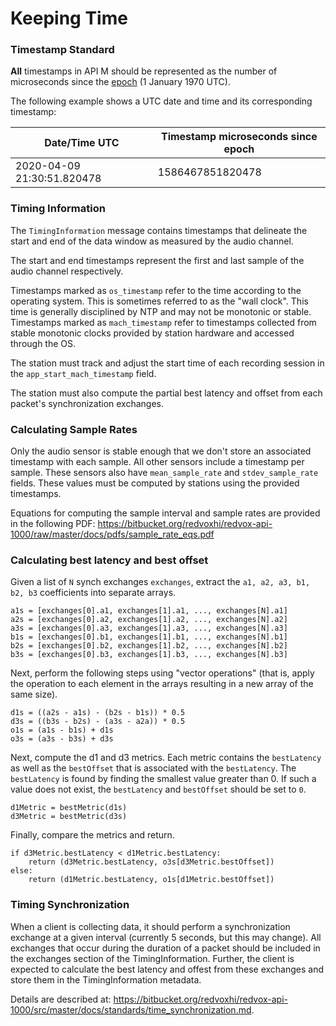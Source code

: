 # Keeping Time

### Timestamp Standard

__All__ timestamps in API M should be represented as the number of microseconds since the [epoch](https://en.wikipedia.org/wiki/Unix_time) (1 January 1970 UTC).

The following example shows a UTC date and time and its corresponding timestamp:

|Date/Time UTC | Timestamp microseconds since epoch |
|---|---|
|2020-04-09 21:30:51.820478 | 1586467851820478 |

### Timing Information

The `TimingInformation` message contains timestamps that delineate the start and end of the data window as measured by the audio channel. 

The start and end timestamps represent the first and last sample of the audio channel respectively.

Timestamps marked as `os_timestamp` refer to the time according to the operating system. This is sometimes referred to as the "wall clock". This time is generally disciplined by NTP and may not be monotonic or stable. Timestamps marked as `mach_timestamp` refer to timestamps collected from stable monotonic clocks provided by station hardware and accessed through the OS.  

The station must track and adjust the start time of each recording session in the `app_start_mach_timestamp` field.

The station must also compute the partial best latency and offset from each packet's synchronization exchanges.

### Calculating Sample Rates

Only the audio sensor is stable enough that we don't store an associated timestamp with each sample. All other sensors include a timestamp per sample. These sensors also have `mean_sample_rate` and `stdev_sample_rate` fields. These values must be computed by stations using the provided timestamps. 

Equations for computing the sample interval and sample rates are provided in the following PDF: https://bitbucket.org/redvoxhi/redvox-api-1000/raw/master/docs/pdfs/sample_rate_eqs.pdf

### Calculating best latency and best offset

Given a list of `N` synch exchanges `exchanges`, extract the `a1, a2, a3, b1, b2, b3` coefficients into separate arrays.

```
a1s = [exchanges[0].a1, exchanges[1].a1, ..., exchanges[N].a1]
a2s = [exchanges[0].a2, exchanges[1].a2, ..., exchanges[N].a2]
a3s = [exchanges[0].a3, exchanges[1].a3, ..., exchanges[N].a3]
b1s = [exchanges[0].b1, exchanges[1].b1, ..., exchanges[N].b1]
b2s = [exchanges[0].b2, exchanges[1].b2, ..., exchanges[N].b2]
b3s = [exchanges[0].b3, exchanges[1].b3, ..., exchanges[N].b3]
```

Next, perform the following steps using "vector operations" (that is, apply the operation to each element in the arrays resulting in a new array of the same size).

```
d1s = ((a2s - a1s) - (b2s - b1s)) * 0.5
d3s = ((b3s - b2s) - (a3s - a2a)) * 0.5
o1s = (a1s - b1s) + d1s
o3s = (a3s - b3s) + d3s
```

Next, compute the d1 and d3 metrics. Each metric contains the `bestLatency` as well as the `bestOffset` that is associated with the `bestLatency`. The `bestLatency` is found by finding the smallest value greater than 0. If such a value does not exist, the `bestLatency` and `bestOffset` should be set to `0`. 

```
d1Metric = bestMetric(d1s)
d3Metric = bestMetric(d3s)
```

Finally, compare the metrics and return.

```
if d3Metric.bestLatency < d1Metric.bestLatency:
    return (d3Metric.bestLatency, o3s[d3Metric.bestOffset])
else:
    return (d1Metric.bestLatency, o1s[d1Metric.bestOffset])
```

### Timing Synchronization

When a client is collecting data, it should perform a synchronization exchange at a given interval (currently 5 seconds, but this may change). All exchanges that occur during the duration of a packet should be included in the exchanges section of the TimingInformation. Further, the client is expected to calculate the best latency and offest from these exchanges and store them in the TimingInformation metadata.

Details are described at: https://bitbucket.org/redvoxhi/redvox-api-1000/src/master/docs/standards/time_synchronization.md.
